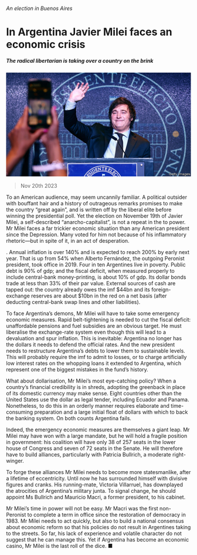 ###### An election in Buenos Aires

# In Argentina Javier Milei faces an economic crisis 

##### The radical libertarian is taking over a country on the brink 

![image](images/20231125_LDP001.jpg) 

> Nov 20th 2023 

To an American audience,  may seem uncannily familiar. A political outsider with bouffant hair and a history of outrageous remarks promises to make the country “great again”, and is written off by the liberal elite before winning the presidential poll. Yet the election on November 19th of Javier Milei, a self-described “anarcho-capitalist”, is not a repeat in the  to power. Mr Milei faces a far trickier economic situation than any American president since the Depression. Many voted for him not because of his inflammatory rhetoric—but in spite of it, in an act of desperation.

. Annual inflation is over 140% and is expected to reach 200% by early next year. That is up from 54% when Alberto Fernández, the outgoing Peronist president, took office in 2019. Four in ten Argentines live in poverty. Public debt is 90% of gdp; and the fiscal deficit, when measured properly to include central-bank money-printing, is about 10% of gdp. Its dollar bonds trade at less than 33% of their par value. External sources of cash are tapped out: the country already owes the imf $44bn and its foreign-exchange reserves are about $10bn in the red on a net basis (after deducting central-bank swap lines and other liabilities). 


To face Argentina’s demons, Mr Milei will have to take some emergency economic measures. Rapid belt-tightening is needed to cut the fiscal deficit: unaffordable pensions and fuel subsidies are an obvious target. He must liberalise the exchange-rate system even though this will lead to a devaluation and spur inflation. This is inevitable: Argentina no longer has the dollars it needs to defend the official rates. And the new president needs to restructure Argentina’s debts to lower them to sustainable levels. This will probably require the imf to admit to losses, or to charge artificially low interest rates on the whopping loans it extended to Argentina, which represent one of the biggest mistakes in the fund’s history.

What about dollarisation, Mr Milei’s most eye-catching policy? When a country’s financial credibility is in shreds, adopting the greenback in place of its domestic currency may make sense. Eight countries other than the United States use the dollar as legal tender, including Ecuador and Panama. Nonetheless, to do this in an orderly manner requires elaborate and time-consuming preparation and a large initial float of dollars with which to back the banking system. On both counts Argentina fails. 

Indeed, the emergency economic measures are themselves a giant leap. Mr Milei may have won with a large mandate, but he will hold a fragile position in government: his coalition will have only 38 of 257 seats in the lower house of Congress and seven of 72 seats in the Senate. He will therefore have to build alliances, particularly with Patricia Bullrich, a moderate right-winger.

To forge these alliances Mr Milei needs to become more statesmanlike, after a lifetime of eccentricity. Until now he has surrounded himself with divisive figures and cranks. His running-mate, Victoria Villarruel, has downplayed the atrocities of Argentina’s military junta. To signal change, he should appoint Ms Bullrich and Mauricio Macri, a former president, to his cabinet. 

Mr Milei’s time in power will not be easy. Mr Macri was the first non-Peronist to complete a term in office since the restoration of democracy in 1983. Mr Milei needs to act quickly, but also to build a national consensus about economic reform so that his policies do not result in Argentines taking to the streets. So far, his lack of experience and volatile character do not suggest that he can manage this. Yet if Argentina has become an economic casino, Mr Milei is the last roll of the dice. ■

